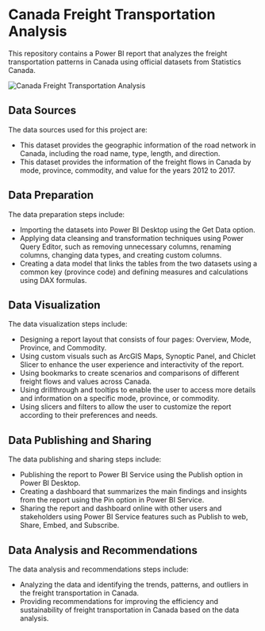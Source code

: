 # Canada Freight Transportation Analysis

This repository contains a Power BI report that analyzes the freight transportation patterns in Canada using official datasets from Statistics Canada.

![Canada Freight Transportation Analysis](https://media.licdn.com/dms/image/D5622AQGj51DxKHrAzg/feedshare-shrink_2048_1536/0/1691855927200?e=1697068800&v=beta&t=cUXf8paeAYOXWn4-kE19S25x62p6tksho4tTwVdSd90)


## Data Sources

The data sources used for this project are:

- This dataset provides the geographic information of the road network in Canada, including the road name, type, length, and direction.
- This dataset provides the information of the freight flows in Canada by mode, province, commodity, and value for the years 2012 to 2017.

## Data Preparation

The data preparation steps include:

- Importing the datasets into Power BI Desktop using the Get Data option.
- Applying data cleansing and transformation techniques using Power Query Editor, such as removing unnecessary columns, renaming columns, changing data types, and creating custom columns.
- Creating a data model that links the tables from the two datasets using a common key (province code) and defining measures and calculations using DAX formulas.

## Data Visualization

The data visualization steps include:

- Designing a report layout that consists of four pages: Overview, Mode, Province, and Commodity.
- Using custom visuals such as ArcGIS Maps, Synoptic Panel, and Chiclet Slicer to enhance the user experience and interactivity of the report.
- Using bookmarks to create scenarios and comparisons of different freight flows and values across Canada.
- Using drillthrough and tooltips to enable the user to access more details and information on a specific mode, province, or commodity.
- Using slicers and filters to allow the user to customize the report according to their preferences and needs.

## Data Publishing and Sharing

The data publishing and sharing steps include:

- Publishing the report to Power BI Service using the Publish option in Power BI Desktop.
- Creating a dashboard that summarizes the main findings and insights from the report using the Pin option in Power BI Service.
- Sharing the report and dashboard online with other users and stakeholders using Power BI Service features such as Publish to web, Share, Embed, and Subscribe.

## Data Analysis and Recommendations

The data analysis and recommendations steps include:

- Analyzing the data and identifying the trends, patterns, and outliers in the freight transportation in Canada.
- Providing recommendations for improving the efficiency and sustainability of freight transportation in Canada based on the data analysis.
